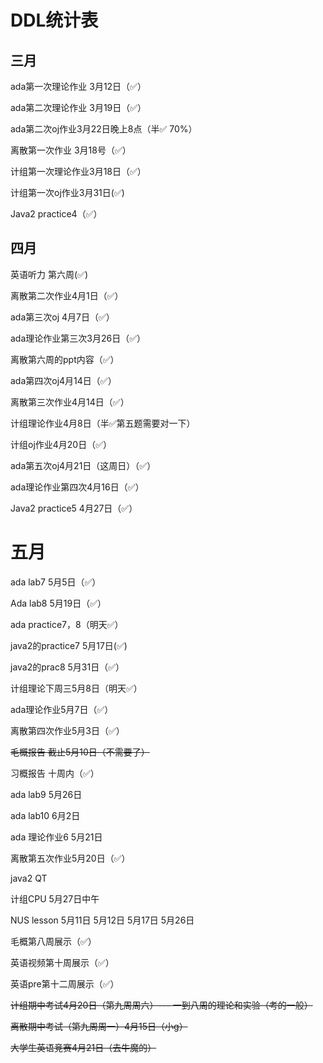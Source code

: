 # DDL统计表

## 三月

ada第一次理论作业 3月12日（✅）

ada第二次理论作业 3月19日（✅）

ada第二次oj作业3月22日晚上8点（半✅ 70%）

离散第一次作业 3月18号（✅）

计组第一次理论作业3月18日（✅）

计组第一次oj作业3月31日(✅)

Java2 practice4（✅）



## 四月

英语听力 第六周(✅)

离散第二次作业4月1日（✅）

ada第三次oj 4月7日（✅）

ada理论作业第三次3月26日（✅）



离散第六周的ppt内容（✅）

ada第四次oj4月14日（✅）

离散第三次作业4月14日（✅）

计组理论作业4月8日（半✅第五题需要对一下）

计组oj作业4月20日（✅）

ada第五次oj4月21日（这周日）（✅）

ada理论作业第四次4月16日（✅）

Java2 practice5 4月27日（✅）

# 五月

ada lab7 5月5日（✅）

Ada lab8 5月19日（✅）

ada practice7，8（明天✅）

java2的practice7 5月17日(✅)

java2的prac8 5月31日（✅）

计组理论下周三5月8日（明天✅）

ada理论作业5月7日（✅）

离散第四次作业5月3日（✅）

~~毛概报告 截止5月10日（不需要了）~~

习概报告 十周内（✅）

ada lab9 5月26日

ada lab10 6月2日

ada 理论作业6 5月21日

离散第五次作业5月20日（✅）



java2 QT

计组CPU 5月27日中午

NUS lesson 5月11日 5月12日 5月17日 5月26日

毛概第八周展示（✅）

英语视频第十周展示（✅）

英语pre第十二周展示（✅）

~~计组期中考试4月20日（第九周周六）---  一到八周的理论和实验（考的一般）~~

~~离散期中考试（第九周周一）4月15日（小g）~~

~~大学生英语竞赛4月21日（去牛魔的）~~
